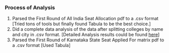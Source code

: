 ### Process of Analysis
1. Parsed the First Round of All India Seat Allocation pdf to a .csv format [Tried tons of tools but finally found Tabula to be the best choice.]
2. Did a complete data analysis of the data after splitting colleges by name and city in .csv format. [Detailed Analysis results could be found [here](https://github.com/lakshya90/PG_Medical_Counselling_First_Round_DataAnalysis)]
2. Parsed the First Round of Karnataka State Seat Applied For matrix pdf to a .csv format [Used Tabula]


